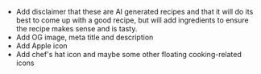 - Add disclaimer that these are AI generated recipes and that it will do its best to come up with a good recipe, but will add ingredients to ensure the recipe makes sense and is tasty.
- Add OG image, meta title and description
- Add Apple icon
- Add chef's hat icon and maybe some other floating cooking-related icons